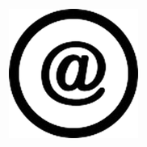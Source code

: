 <p align="center">
  <img src="/src/img/icon.png" width="256">
</p>

<p align="center>
          <h1>Emalator</h1>
</p>          
  
